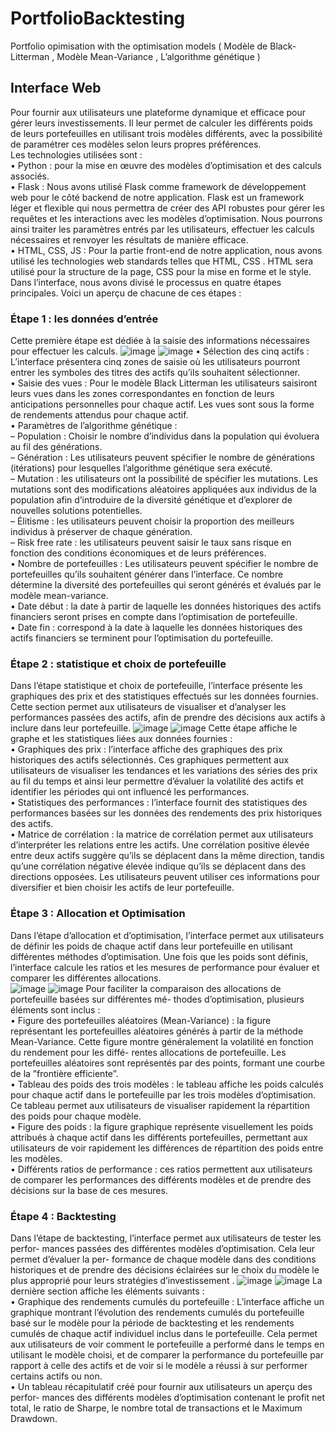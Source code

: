 # PortfolioBacktesting
Portfolio opimisation with the optimisation models ( Modèle de Black-Litterman , Modèle Mean-Variance , L’algorithme génétique )
## Interface Web
Pour fournir aux utilisateurs une plateforme dynamique et efficace pour gérer leurs
investissements. Il leur permet de calculer les différents poids de leurs portefeuilles en
utilisant trois modèles différents, avec la possibilité de paramétrer ces modèles selon leurs
propres préférences.\
Les technologies utilisées sont :\
• Python : pour la mise en œuvre des modèles d’optimisation et des calculs associés. \
• Flask : Nous avons utilisé Flask comme framework de développement web pour le
côté backend de notre application. Flask est un framework léger et flexible qui nous
permettra de créer des API robustes pour gérer les requêtes et les interactions avec
les modèles d’optimisation. Nous pourrons ainsi traiter les paramètres entrés par
les utilisateurs, effectuer les calculs nécessaires et renvoyer les résultats de manière
efficace. \
• HTML, CSS, JS : Pour la partie front-end de notre application, nous avons utilisé
les technologies web standards telles que HTML, CSS . HTML sera utilisé pour la
structure de la page, CSS pour la mise en forme et le style.\
Dans l’interface, nous avons divisé le processus en quatre étapes principales. Voici un
aperçu de chacune de ces étapes :
### Étape 1 : les données d’entrée
Cette première étape est dédiée à la saisie des informations nécessaires pour effectuer
les calculs.
![image](https://github.com/saraelaasri/PortfolioBacktesting/assets/91394848/d3220c49-9769-487f-bd1d-12be9cfb0238)
![image](https://github.com/saraelaasri/PortfolioBacktesting/assets/91394848/9f1da2a8-8477-47b0-89c1-a93c6d800bfc)
• Sélection des cinq actifs : L’interface présentera cinq zones de saisie où les utilisateurs pourront entrer les symboles des titres des actifs qu’ils souhaitent sélectionner.\
• Saisie des vues : Pour le modèle Black Litterman les utilisateurs saisiront leurs
vues dans les zones correspondantes en fonction de leurs anticipations personnelles
pour chaque actif. Les vues sont sous la forme de rendements attendus pour chaque
actif.\
• Paramètres de l’algorithme génétique :\
– Population : Choisir le nombre d’individus dans la population qui évoluera
au fil des générations.\
– Génération : Les utilisateurs peuvent spécifier le nombre de générations (itérations) pour lesquelles l’algorithme génétique sera exécuté.\
– Mutation : les utilisateurs ont la possibilité de spécifier les mutations. Les
mutations sont des modifications aléatoires appliquées aux individus de la population afin d’introduire de la diversité génétique et d’explorer de nouvelles
solutions potentielles.\
– Élitisme : les utilisateurs peuvent choisir la proportion des meilleurs individus
à préserver de chaque génération.\
– Risk free rate : les utilisateurs peuvent saisir le taux sans risque en fonction
des conditions économiques et de leurs préférences.\
• Nombre de portefeuilles : Les utilisateurs peuvent spécifier le nombre de portefeuilles qu’ils souhaitent générer dans l’interface. Ce nombre détermine la diversité
des portefeuilles qui seront générés et évalués par le modèle mean-variance.\
• Date début : la date à partir de laquelle les données historiques des actifs financiers
seront prises en compte dans l’optimisation de portefeuille.\
• Date fin : correspond à la date à laquelle les données historiques des actifs financiers
se terminent pour l’optimisation du portefeuille.
###  Étape 2 : statistique et choix de portefeuille
Dans l’étape statistique et choix de portefeuille, l’interface présente les graphiques
des prix et des statistiques effectués sur les données fournies. Cette section permet aux
utilisateurs de visualiser et d’analyser les performances passées des actifs, afin de prendre
des décisions aux actifs à inclure dans leur portefeuille.
![image](https://github.com/saraelaasri/PortfolioBacktesting/assets/91394848/b01aac9d-b31c-4424-90a3-5c2d6a48bec4)
![image](https://github.com/saraelaasri/PortfolioBacktesting/assets/91394848/6e57e91b-177b-4f48-959e-9654144a8925)
Cette étape affiche le graphe et les statistiques liées aux données fournies :\
• Graphiques des prix : l’interface affiche des graphiques des prix historiques des
actifs sélectionnés. Ces graphiques permettent aux utilisateurs de visualiser les tendances et les variations des séries des prix au fil du temps et ainsi leur permettre
d’évaluer la volatilité des actifs et identifier les périodes qui ont influencé les performances. \
• Statistiques des performances : l’interface fournit des statistiques des performances basées sur les données des rendements des prix historiques des actifs.\
• Matrice de corrélation : la matrice de corrélation permet aux utilisateurs d’interpréter les relations entre les actifs. Une corrélation positive élevée entre deux
actifs suggère qu’ils se déplacent dans la même direction, tandis qu’une corrélation
négative élevée indique qu’ils se déplacent dans des directions opposées. Les utilisateurs peuvent utiliser ces informations pour diversifier et bien choisir les actifs de
leur portefeuille.
### Étape 3 : Allocation et Optimisation
Dans l’étape d’allocation et d’optimisation, l’interface permet aux utilisateurs de définir les poids de chaque actif dans leur portefeuille en utilisant différentes méthodes
d’optimisation. Une fois que les poids sont définis, l’interface calcule les ratios et les mesures de performance pour évaluer et comparer les différentes allocations.\
![image](https://github.com/saraelaasri/PortfolioBacktesting/assets/91394848/157bb943-90a6-4c15-a43c-848aed7d503f)
![image](https://github.com/saraelaasri/PortfolioBacktesting/assets/91394848/22ed6a73-6732-49e9-aceb-921a005b5ac0)
Pour faciliter la comparaison des allocations de portefeuille basées sur différentes mé-
thodes d’optimisation, plusieurs éléments sont inclus :\
• Figure des portefeuilles aléatoires (Mean-Variance) : la figure représentant
les portefeuilles aléatoires générés à partir de la méthode Mean-Variance. Cette
figure montre généralement la volatilité en fonction du rendement pour les diffé-
rentes allocations de portefeuille. Les portefeuilles aléatoires sont représentés par
des points, formant une courbe de la ”frontière efficiente”.\
• Tableau des poids des trois modèles : le tableau affiche les poids calculés pour
chaque actif dans le portefeuille par les trois modèles d’optimisation. Ce tableau
permet aux utilisateurs de visualiser rapidement la répartition des poids pour chaque
modèle.\
• Figure des poids : la figure graphique représente visuellement les poids attribués
à chaque actif dans les différents portefeuilles, permettant aux utilisateurs de voir
rapidement les différences de répartition des poids entre les modèles.\
• Différents ratios de performance : ces ratios permettent aux utilisateurs de
comparer les performances des différents modèles et de prendre des décisions sur la
base de ces mesures.
### Étape 4 : Backtesting
Dans l’étape de backtesting, l’interface permet aux utilisateurs de tester les perfor-
mances passées des différentes modèles d’optimisation. Cela leur permet d’évaluer la per-
formance de chaque modèle dans des conditions historiques et de prendre des décisions
éclairées sur le choix du modèle le plus approprié pour leurs stratégies d’investissement .
![image](https://github.com/saraelaasri/PortfolioBacktesting/assets/91394848/8c58b7bb-17b7-4330-b6f3-3365eb5d1dae)
![image](https://github.com/saraelaasri/PortfolioBacktesting/assets/91394848/a2848f26-04ea-44bb-b87a-92d14d0f8bbd)
La dernière section affiche les éléments suivants :\
• Graphique des rendements cumulés du portefeuille : L’interface affiche un
graphique montrant l’évolution des rendements cumulés du portefeuille basé sur le
modèle pour la période de backtesting et les rendements cumulés de chaque actif
individuel inclus dans le portefeuille. Cela permet aux utilisateurs de voir comment
le portefeuille a performé dans le temps en utilisant le modèle choisi, et de comparer
la performance du portefeuille par rapport à celle des actifs et de voir si le modèle
a réussi à sur performer certains actifs ou non.\
• Un tableau récapitulatif créé pour fournir aux utilisateurs un aperçu des perfor-
mances des différents modèles d’optimisation contenant le profit net total, le ratio
de Sharpe, le nombre total de transactions et le Maximum Drawdown.











